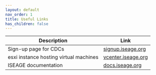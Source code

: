 ```yaml
---
layout: default
nav_order: 1
title: Useful Links
has_children: false
---
```


| Description | Link |
| - | - |
| Sign-up page for CDCs | [signup.iseage.org](https://signup.iseage.org) |
| esxi instance hosting virtual machines | [vcenter.iseage.org](https://vcenter/iseage.org) |
| ISEAGE documentation | [docs.iseage.org](https://docs.iseage.org) |
